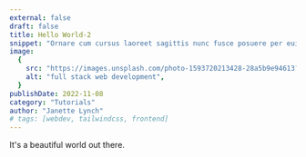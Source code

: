 ```yaml
---
external: false
draft: false
title: Hello World-2
snippet: "Ornare cum cursus laoreet sagittis nunc fusce posuere per euismod dis vehicula a, semper fames lacus maecenas dictumst pulvinar neque enim non potenti. Torquent hac sociosqu eleifend potenti."
image:
  {
    src: "https://images.unsplash.com/photo-1593720213428-28a5b9e94613?&fit=crop&w=430&h=240",
    alt: "full stack web development",
  }
publishDate: 2022-11-08
category: "Tutorials"
author: "Janette Lynch"
# tags: [webdev, tailwindcss, frontend]
---
```


It's a beautiful world out there.
